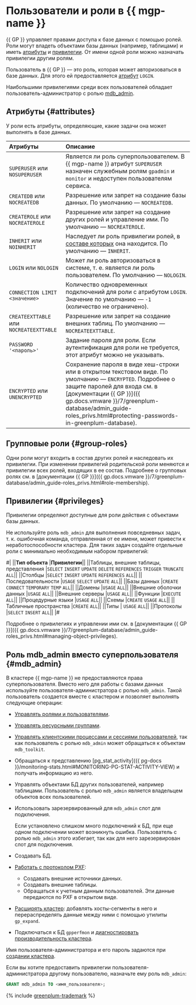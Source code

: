 # Пользователи и роли в {{ mgp-name }}

{{ GP }} управляет правами доступа к базе данных с помощью ролей. Роли могут владеть объектами базы данных (например, таблицами) и иметь [атрибуты](#attributes) и [привилегии](#privileges). От имени одной роли можно назначать привилегии другим ролям.

Пользователь в {{ GP }} — это роль, которая может авторизоваться в базе данных. Для этого ей предоставляется [атрибут](#attributes) `LOGIN`.

Наибольшими привилегиями среди всех пользователей обладает пользователь-администратор с ролью [mdb_admin](#mdb_admin).

## Атрибуты {#attributes}

У роли есть атрибуты, определяющие, какие задачи она может выполнять в базе данных.

| Атрибуты                                | Описание                                                                                                                                                                                                                                                                                                                    |
| :-------------------------------------- |:----------------------------------------------------------------------------------------------------------------------------------------------------------------------------------------------------------------------------------------------------------------------------------------------------------------------------|
| `SUPERUSER` или `NOSUPERUSER`           | Является ли роль суперпользователем. В {{ mgp-name }} атрибут `SUPERUSER` назначен служебным ролям `gpadmin` и `monitor` и недоступен пользователям сервиса.                                                                                                                                                                |
| `CREATEDB` или `NOCREATEDB`             | Разрешение или запрет на создание базы данных. По умолчанию — `NOCREATEDB`.                                                                                                                                                                                                                                                 |
| `CREATEROLE` или `NOCREATEROLE`         | Разрешение или запрет на создание других ролей и управление ими. По умолчанию — `NOCREATEROLE`.                                                                                                                                                                                                                             |
| `INHERIT` или `NOINHERIT`               | Наследует ли роль привилегии ролей, в [составе которых](#group-roles) она находится. По умолчанию — `INHERIT`.                                                                                                                                                                                                              |
| `LOGIN` или `NOLOGIN`                   | Может ли роль авторизоваться в системе, т. е. является ли роль пользователем. По умолчанию — `NOLOGIN`.                                                                                                                                                                                                                     |
| `CONNECTION LIMIT <значение>`           | Количество одновременных подключений для роли с атрибутом `LOGIN`. Значение по умолчанию — `-1` (количество не ограничено).                                                                                                                                                                                                 |
| `CREATEEXTTABLE` или `NOCREATEEXTTABLE` | Разрешение или запрет на создание внешних таблиц. По умолчанию — `NOCREATEEXTTABLE`.                                                                                                                                                                                                                                        |
| `PASSWORD '<пароль>'`                   | Задание пароля для роли. Если аутентификация для роли не требуется, этот атрибут можно не указывать.                                                                                                                                                                                                                        |
| `ENCRYPTED` или `UNENCRYPTED`           | Сохранение пароля в виде хеш-строки или в открытом текстовом виде. По умолчанию — `ENCRYPTED`. Подробнее о защите паролей для входа см. в [документации {{ GP }}]({{ gp.docs.vmware }}/7/greenplum-database/admin_guide-roles_privs.html#protecting-passwords-in-greenplum-database).                                       |

## Групповые роли {#group-roles}

Одни роли могут входить в состав других ролей и наследовать их привилегии. При изменении привилегий родительской роли меняются и привилегии всех ролей, входящих в ее состав. Подробнее о групповых ролях см. в [документации {{ GP }}]({{ gp.docs.vmware }}/7/greenplum-database/admin_guide-roles_privs.html#role-membership).

## Привилегии {#privileges}

Привилегии определяют доступные для роли действия с объектами базы данных.

Не используйте роль `mdb_admin` для выполнения повседневных задач, т. к. ошибочная команда, отправленная от ее имени, может привести к неработоспособности кластера. Для таких задач создайте отдельные роли с минимально необходимым набором привилегий:

#|
||**Тип объекта**
|**Привилегии**||
||Таблицы, внешние таблицы, представления
|`SELECT`
`INSERT`
`UPDATE`
`DELETE`
`REFERENCES`
`TRIGGER`
`TRUNCATE`
`ALL`||
||Столбцы
|`SELECT`
`INSERT`
`UPDATE`
`REFERENCES`
`ALL`||
||Последовательности
|`USAGE`
`SELECT`
`UPDATE`
`ALL`||
||Базы данных
|`CREATE`
`CONNECT`
`TEMPORARY`
`TEMP`
`ALL`||
||Домены
|`USAGE`
`ALL`||
||Внешние оболочки данных
|`USAGE`
`ALL`||
||Внешние серверы
|`USAGE`
`ALL`||
||Функции
|`EXECUTE`
`ALL`||
||Процедурные языки
|`USAGE`
`ALL`||
||Схемы
|`CREATE`
`USAGE`
`ALL`||
||Табличные пространства
|`CREATE`
`ALL`||
||Типы
|
`USAGE`
`ALL`||
||Протоколы
|`SELECT`
`INSERT`
`ALL`||
|#

Подробнее о привилегиях и управлении ими см. в [документации {{ GP }}]({{ gp.docs.vmware }}/7/greenplum-database/admin_guide-roles_privs.html#managing-object-privileges).

## Роль mdb_admin вместо суперпользователя {#mdb_admin}

В кластере {{ mgp-name }} не предоставляются права суперпользователя. Вместо него для работы с базами данных используйте пользователя-администратора с ролью `mdb_admin`. Такой пользователь создается вместе с кластером и позволяет выполнять следующие операции:

* [Управлять ролями и пользователями](../operations/roles-and-users.md).
* [Управлять ресурсными группами](../operations/resource-groups.md).
* [Управлять клиентскими процессами и сессиями пользователей](../operations/cluster-process.md), так как пользователь с ролью `mdb_admin` может обращаться к объектам `mdb_toolkit`.
* Обращаться к представлению [pg_stat_activity]({{ pg-docs }}/monitoring-stats.html#MONITORING-PG-STAT-ACTIVITY-VIEW) и получать информацию из него.
* Управлять объектами БД других пользователей, например таблицами. Пользователь с ролью `mdb_admin` является владельцем объектов всех пользователей.
* Использовать зарезервированный для `mdb_admin` слот для подключения.

   Если установлено слишком много подключений к БД, при еще одном подключении может возникнуть ошибка. Пользователь с ролью `mdb_admin` этого избегает, так как для него зарезервирован слот для подключения.

* Создавать БД.
* [Работать с протоколом PXF](../operations/external-tables.md):

   * Создавать внешние источники данных.
   * Создавать внешние таблицы.
   * Обращаться к учетным данным пользователей. Эти данные передаются по PXF в открытом виде.

* [Расширять кластер](../operations/hosts/cluster-expand.md): добавлять хосты-сегменты в него и перераспределять данные между ними с помощью утилиты `gp_expand`.
* Подключаться к БД `gpperfmon` и [диагностировать производительность кластера](../operations/performance-diagnostics.md).

Имя пользователя-администратора и его пароль задаются при [создании кластера](../operations/cluster-create.md#create-cluster).

Если вы хотите предоставить привилегии пользователя-администратора другому пользователю, назначьте ему роль `mdb_admin`:

```sql
GRANT mdb_admin TO <имя_пользователя>;
```

{% include [greenplum-trademark](../../_includes/mdb/mgp/trademark.md) %}
